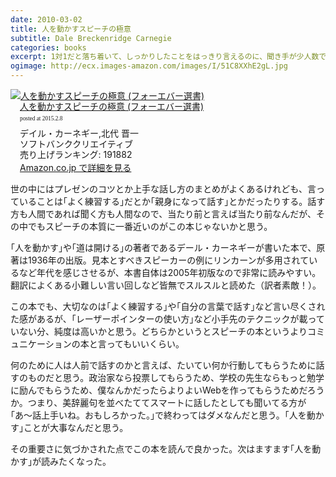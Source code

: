 ```yaml
---
date: 2010-03-02
title: 人を動かすスピーチの極意
subtitle: Dale Breckenridge Carnegie
categories: books
excerpt: 1対1だと落ち着いて、しっかりしたことをはっきり言えるのに、聞き手が少人数でも目の前に並ぶと、とたんに舌がもつれて恐怖に襲われる」という人は多いようです。会議で発言するのが怖いために出世の道を阻まれているビジネスマンもいます。しかし、きちんとした方法論と心構えを身につければ、その不安はだれでも克服できるのです。そう、必ず「だれでも」が。
ogimage: http://ecx.images-amazon.com/images/I/51C8XXhE2gL.jpg
---
```


<div class="azlink-box"><div class="azlink-image" style="float:left"><a href="http://www.amazon.co.jp/exec/obidos/ASIN/4797329270/warikiru-22/" name="azlinklink" target="_blank"><img src="http://ecx.images-amazon.com/images/I/51C8XXhE2gL._SL160_.jpg" alt="人を動かすスピーチの極意 (フォーエバー選書)" style="border:none" /></a></div><div class="azlink-info" style="float:left;margin-left:15px;line-height:120%"><div class="azlink-name" style="margin-bottom:10px;line-height:120%"><a href="http://www.amazon.co.jp/exec/obidos/ASIN/4797329270/warikiru-22/" name="azlinklink" target="_blank">人を動かすスピーチの極意 (フォーエバー選書)</a><div class="azlink-powered-date" style="font-size:7pt;margin-top:5px;font-family:verdana;line-height:120%">posted at 2015.2.8</div></div><div class="azlink-detail">デイル・カーネギー,北代 晋一<br />ソフトバンククリエイティブ<br />売り上げランキング: 191882<br /></div><div class="azlink-link" style="margin-top:5px"><a href="http://www.amazon.co.jp/exec/obidos/ASIN/4797329270/warikiru-22/" target="_blank">Amazon.co.jp で詳細を見る</a></div></div><div class="azlink-footer" style="clear:left"></div></div>

世の中にはプレゼンのコツとか上手な話し方のまとめがよくあるけれども、言っていることは｢よく練習する｣だとか｢親身になって話す｣とかだったりする。話す方も人間であれば聞く方も人間なので、当たり前と言えば当たり前なんだが、その中でもスピーチの本質に一番近いのがこの本じゃないかと思う。

｢人を動かす｣や｢道は開ける｣の著者であるデール・カーネギーが書いた本で、原著は1936年の出版。見本とすべきスピーカーの例にリンカーンが多用されているなど年代を感じさせるが、本書自体は2005年初版なので非常に読みやすい。翻訳によくある小難しい言い回しなど皆無でスルスルと読めた（訳者素敵！）。

この本でも、大切なのは｢よく練習する｣や｢自分の言葉で話す｣など言い尽くされた感があるが、｢レーザーポインターの使い方｣など小手先のテクニックが載っていない分、純度は高いかと思う。どちらかというとスピーチの本というよりコミュニケーションの本と言ってもいいくらい。

何のために人は人前で話すのかと言えば、たいてい何か行動してもらうために話すのものだと思う。政治家なら投票してもらうため、学校の先生ならもっと勉学に励んでもらうため、僕なんかだったらよりよいWebを作ってもらうためだろうか。つまり、美辞麗句を並べたててスマートに話したとしても聞いてる方が｢あ〜話上手いね。おもしろかった。｣で終わってはダメなんだと思う。｢人を動かす｣ことが大事なんだと思う。

その重要さに気づかされた点でこの本を読んで良かった。次はますます｢人を動かす｣が読みたくなった。
